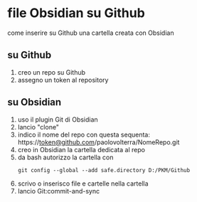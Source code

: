 # file Obsidian su Github

come inserire su Github una cartella creata con Obsidian

## su Github

1. creo un repo su Github
2. assegno un token al repository

## su Obsidian

1. uso il plugin Git di Obsidian
2. lancio "clone"
3. indico il nome del repo con questa sequenta:   https://token@github.com/paolovolterra/NomeRepo.git
4. creo in Obsidian la cartella dedicata al repo 
5. da bash autorizzo la cartella  con 
	```
	git config --global --add safe.directory D:/PKM/Github
	```
6. scrivo o inserisco file e cartelle nella cartella
7. lancio Git:commit-and-sync
